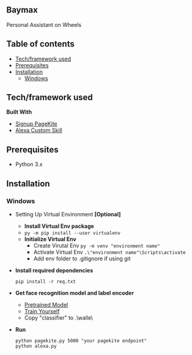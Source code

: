 ## Baymax
Personal Assistant on Wheels

## Table of contents
- [Tech/framework used](#Tech/framework-used)
- [Prerequisites](#Prerequisites)
- [Installation](#Installation)
   - [Windows](#Windows)

## Tech/framework used
<b>Built With</b>
* [Signup PageKite](http://pagekite.net/)
* [Alexa Custom Skill](https://developer.amazon.com/en-US/alexa)

## Prerequisites
- Python 3.x

## Installation
### Windows
*  Setting Up Virtual Environment <b>[Optional]</b>
   *  <b>Install Virtual Env package </b>
   *  ```py -m pip install --user virtualenv```
   *  <b>Initialize Virtual Env </b>   
      *  Create Virutal Env 
         ```py -m venv "environment name"```
      *  Activate Virtual Env 
         ```.\"environment name"\Scripts\activate```
      *  Add env folder to .gitignore if using git
* <b>Install required dependencies</b>
   ```
   pip install -r req.txt  
   ```
* <b>Get face recognition model and label encoder </b>
   - [Pretrained Model](https://github.com/pratikksahu/walle/tree/recognizer)
   - [Train Yourself](https://github.com/pratikksahu/walle/tree/train_model)
   - Copy "classifier" to .\walle\

* <b>Run</b>
   ```
   python pagekite.py 5000 "your pagekite endpoint"
   python alexa.py
   ```
   
   
